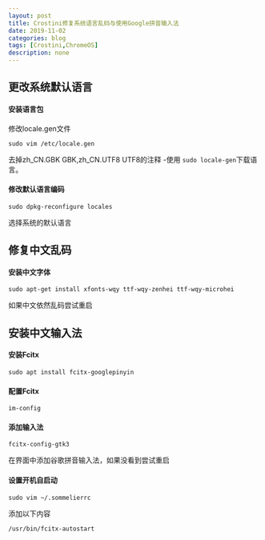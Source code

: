 ```yaml
---
layout: post
title: Crostini修复系统语言乱码与使用Google拼音输入法
date: 2019-11-02
categories: blog
tags: [Crostini,ChromeOS]
description: none
---
```

## 更改系统默认语言

#### 安装语言包
修改locale.gen文件

```
sudo vim /etc/locale.gen
```
去掉zh_CN.GBK GBK,zh_CN.UTF8 UTF8的注释
-使用 `sudo locale-gen`下载语言。

#### 修改默认语言编码
```
sudo dpkg-reconfigure locales
```
选择系统的默认语言

## 修复中文乱码

#### 安装中文字体
```
sudo apt-get install xfonts-wqy ttf-wqy-zenhei ttf-wqy-microhei
```
如果中文依然乱码尝试重启

## 安装中文输入法

#### 安装Fcitx
```
sudo apt install fcitx-googlepinyin
```

#### 配置Fcitx
```
im-config
```

#### 添加输入法
```
fcitx-config-gtk3
```
在界面中添加谷歌拼音输入法，如果没看到尝试重启

#### 设置开机自启动
```
sudo vim ~/.sommelierrc
```
添加以下内容
```
/usr/bin/fcitx-autostart
```
